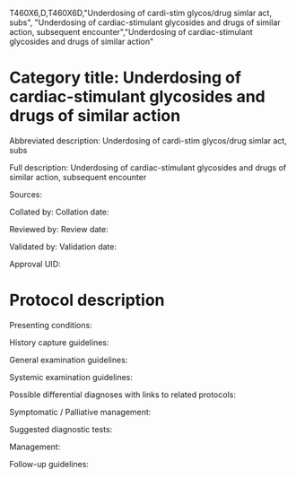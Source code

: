 T460X6,D,T460X6D,"Underdosing of cardi-stim glycos/drug simlar act, subs", "Underdosing of cardiac-stimulant glycosides and drugs of similar action, subsequent encounter","Underdosing of cardiac-stimulant glycosides and drugs of similar action"
# Category title: Underdosing of cardiac-stimulant glycosides and drugs of similar action

Abbreviated description: Underdosing of cardi-stim glycos/drug simlar act, subs

Full description: Underdosing of cardiac-stimulant glycosides and drugs of similar action, subsequent encounter

Sources:

Collated by:
Collation date:

Reviewed by:
Review date:

Validated by:
Validation date:

Approval UID:

# Protocol description

Presenting conditions:

History capture guidelines:

General examination guidelines:

Systemic examination guidelines:

Possible differential diagnoses with links to related protocols:

Symptomatic / Palliative management:

Suggested diagnostic tests:

Management:

Follow-up guidelines:
